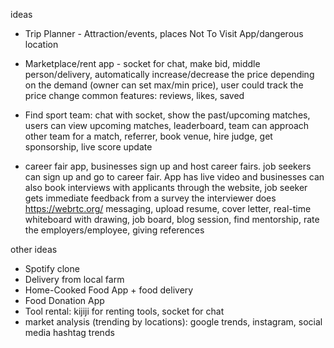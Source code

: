 ideas

- Trip Planner - Attraction/events, places Not To Visit App/dangerous location

- Marketplace/rent app - socket for chat, make bid, middle person/delivery, automatically increase/decrease the price depending on the demand (owner can set max/min price), user could track the price change
common features: reviews, likes, saved

- Find sport team: chat with socket, show the past/upcoming matches, users can view upcoming matches, leaderboard, team can approach other team for a match, referrer, book venue, hire judge, get sponsorship, live score update

- career fair app, businesses sign up and host career fairs. job seekers can sign up and go to career fair. App has live video and businesses can also book interviews with applicants through the website, job seeker gets immediate feedback from a survey the interviewer does
https://webrtc.org/
messaging, upload resume, cover letter, real-time whiteboard with drawing,
job board, blog session, find mentorship, rate the employers/employee, giving references

other ideas
- Spotify clone
- Delivery from local farm
- Home-Cooked Food App + food delivery
- Food Donation App
- Tool rental: kijiji for renting tools, socket for chat
- market analysis (trending by locations): google trends, instagram, social media hashtag trends